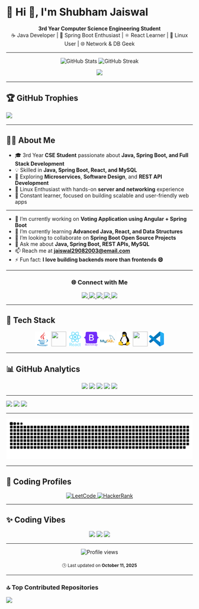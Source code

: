 # 💫 Hi 👋, I'm Shubham Jaiswal
<p align="center">
  <b>3rd Year Computer Science Engineering Student</b><br>
  ☕ Java Developer | 🌿 Spring Boot Enthusiast | ⚛️ React Learner | 🐧 Linux User | 🌐 Network & DB Geek
</p>

---

<!-- GitHub Stats Section -->
<p align="center">
  <img src="https://github-readme-stats.vercel.app/api?username=Shubham-Jaiswal5414&show_icons=true&theme=radical" height="180" alt="GitHub Stats" />
  <img src="https://github-readme-streak-stats.herokuapp.com/?user=Shubham-Jaiswal5414&theme=radical" height="180" alt="GitHub Streak" />
</p>

<p align="center">
  <img src="https://github-readme-stats.vercel.app/api/top-langs/?username=Shubham-Jaiswal5414&layout=compact&theme=radical" height="140" />
</p>

---

## 🏆 GitHub Trophies
![](https://github-profile-trophy.vercel.app/?username=Shubham-Jaiswal5414&theme=radical&no-frame=false&no-bg=false&margin-w=4)

---

## 👨‍💻 About Me

- 🎓 3rd Year **CSE Student** passionate about **Java, Spring Boot, and Full Stack Development**  
- 💡 Skilled in **Java, Spring Boot, React, and MySQL**  
- 🧠 Exploring **Microservices**, **Software Design**, and **REST API Development**  
- 🐧 Linux Enthusiast with hands-on **server and networking** experience  
- 🚀 Constant learner, focused on building scalable and user-friendly web apps  

---

- 🔭 I’m currently working on **Voting Application using Angular + Spring Boot**
- 🌱 I’m currently learning **Advanced Java, React, and Data Structures**
- 👯 I’m looking to collaborate on **Spring Boot Open Source Projects**
- 💬 Ask me about **Java, Spring Boot, REST APIs, MySQL**
- 📫 Reach me at **jaiswal29082003@email.com**
- ⚡ Fun fact: **I love building backends more than frontends 😄**

---

<h3 align="center">🌐 Connect with Me</h3>

<p align="center">
  <a href="https://www.linkedin.com/in/shubham-jaiswal-894613362?utm_source=share&utm_campaign=share_via&utm_content=profile&utm_medium=android_app" target="_blank">
    <img src="https://img.shields.io/badge/LinkedIn-0077B5.svg?style=for-the-badge&logo=LinkedIn&logoColor=white" />
  </a>
  <a href="https://github.com/Shubham-Jaiswal5414" target="_blank">
    <img src="https://img.shields.io/badge/GitHub-181717.svg?style=for-the-badge&logo=github&logoColor=white" />
  </a>
  <a href="mailto:jaiswal29082003@email.com" target="_blank">
    <img src="https://img.shields.io/badge/Gmail-D14836.svg?style=for-the-badge&logo=gmail&logoColor=white" />
  </a>
  <a href="https://leetcode.com/shubham_username" target="_blank">
    <img src="https://img.shields.io/badge/LeetCode-FFA116.svg?style=for-the-badge&logo=leetcode&logoColor=white" />
  </a>
  <a href="https://www.hackerrank.com/shubham_username" target="_blank">
    <img src="https://img.shields.io/badge/HackerRank-00EA64.svg?style=for-the-badge&logo=HackerRank&logoColor=white" />
  </a>
</p>

---

## 🧰 Tech Stack

<p align="center">
  <a href="https://www.java.com/" target="_blank" rel="noreferrer"><img src="https://raw.githubusercontent.com/devicons/devicon/master/icons/java/java-original.svg" width="40" height="40"/></a>
  <a href="https://spring.io/" target="_blank" rel="noreferrer"><img src="https://www.vectorlogo.zone/logos/springio/springio-icon.svg" width="40" height="40"/></a>
  <a href="https://react.dev/" target="_blank" rel="noreferrer"><img src="https://raw.githubusercontent.com/devicons/devicon/master/icons/react/react-original-wordmark.svg" width="40" height="40"/></a>
  <a href="https://getbootstrap.com/" target="_blank" rel="noreferrer"><img src="https://raw.githubusercontent.com/devicons/devicon/master/icons/bootstrap/bootstrap-plain-wordmark.svg" width="40" height="40"/></a>
  <a href="https://www.mysql.com/" target="_blank" rel="noreferrer"><img src="https://raw.githubusercontent.com/devicons/devicon/master/icons/mysql/mysql-original-wordmark.svg" width="40" height="40"/></a>
  <a href="https://www.linux.org/" target="_blank" rel="noreferrer"><img src="https://raw.githubusercontent.com/devicons/devicon/master/icons/linux/linux-original.svg" width="40" height="40"/></a>
  <a href="https://git-scm.com/" target="_blank" rel="noreferrer"><img src="https://www.vectorlogo.zone/logos/git-scm/git-scm-icon.svg" width="40" height="40"/></a>
  <a href="https://code.visualstudio.com/" target="_blank" rel="noreferrer"><img src="https://raw.githubusercontent.com/devicons/devicon/master/icons/vscode/vscode-original.svg" width="40" height="40"/></a>
</p>

---

## 📊 GitHub Analytics

<div align="center">
  <img height="158em" src="https://github-profile-summary-cards.vercel.app/api/cards/profile-details?username=Shubham-Jaiswal5414&theme=radical">
  <img height="158em" src="https://github-profile-summary-cards.vercel.app/api/cards/stats?username=Shubham-Jaiswal5414&theme=radical">
  <img height="160em" src="https://github-profile-summary-cards.vercel.app/api/cards/repos-per-language?username=Shubham-Jaiswal5414&theme=radical">
  <img height="160em" src="https://github-profile-summary-cards.vercel.app/api/cards/most-commit-language?username=Shubham-Jaiswal5414&theme=radical">
  <img height="160em" src="https://github-profile-summary-cards.vercel.app/api/cards/productive-time?username=Shubham-Jaiswal5414&theme=radical&utcOffset=8">
</div>

---

![](https://github-readme-stats.vercel.app/api/top-langs/?username=Shubham-Jaiswal5414&theme=dark&hide_border=false&include_all_commits=true&count_private=true&layout=compact)
![](https://github-readme-stats.vercel.app/api?username=Shubham-Jaiswal5414&theme=dark&hide_border=false&include_all_commits=true&count_private=true)
![](https://github-readme-streak-stats.herokuapp.com/?user=Shubham-Jaiswal5414&theme=dark&hide_border=false)

---

<!-- Snake Contribution Animation -->
<div align="center">
  <img src="https://raw.githubusercontent.com/Platane/snk/output/github-contribution-grid-snake.svg" alt="Snake animation" />
</div>

---

## 🧠 Coding Profiles

<p align="center">
  <a href="https://leetcode.com/shubham_username" target="_blank">
    <img src="https://img.shields.io/badge/LeetCode-Profile-orange?logo=leetcode&logoColor=white" alt="LeetCode" />
  </a>
  <a href="https://www.hackerrank.com/shubham_username" target="_blank">
    <img src="https://img.shields.io/badge/HackerRank-Profile-2EC866?logo=hackerrank&logoColor=white" alt="HackerRank" />
  </a>
</p>

---

## ✨ Coding Vibes

<p align="center">
  <img src="https://media3.giphy.com/media/scZPhLqaVOM1qG4lT9/giphy.gif" width="400" />
  <img src="https://media2.giphy.com/media/66M6ZwJkTLYikvhrqZ/giphy.gif" width="400" />
  <img src="https://media2.giphy.com/media/GghGKaZ8JeHJx0apQC/giphy.gif" width="400" />
</p>

---

<p align="center">
  <img src="https://komarev.com/ghpvc/?username=Shubham-Jaiswal5414&style=flat-square&color=blue" alt="Profile views" />
</p>

<p align="center">
  <sub>🕓 Last updated on <strong>October 11, 2025</strong></sub>
</p>

---

### 🔝 Top Contributed Repositories
![](https://github-contributor-stats.vercel.app/api?username=Shubham-Jaiswal5414&limit=5&theme=dark&combine_all_yearly_contributions=true)

<!-- Created with ❤️ by Shubham Jaiswal -->
